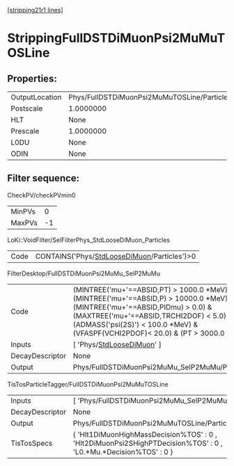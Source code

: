 [[stripping21r1 lines]](./stripping21r1-index)

# StrippingFullDSTDiMuonPsi2MuMuTOSLine

## Properties:

|                |                                             |
|----------------|---------------------------------------------|
| OutputLocation | Phys/FullDSTDiMuonPsi2MuMuTOSLine/Particles |
| Postscale      | 1.0000000                                   |
| HLT            | None                                        |
| Prescale       | 1.0000000                                   |
| L0DU           | None                                        |
| ODIN           | None                                        |

## Filter sequence:

CheckPV/checkPVmin0

|        |     |
|--------|-----|
| MinPVs | 0   |
| MaxPVs | -1  |

LoKi::VoidFilter/SelFilterPhys_StdLooseDiMuon_Particles

|      |                                                                                                |
|------|------------------------------------------------------------------------------------------------|
| Code | CONTAINS('Phys/[StdLooseDiMuon](./stripping21r1-commonparticles-stdloosedimuon)/Particles')\>0 |

FilterDesktop/FullDSTDiMuonPsi2MuMu_SelP2MuMu

|                 |                                                                                                                                                                                                                                                                    |
|-----------------|--------------------------------------------------------------------------------------------------------------------------------------------------------------------------------------------------------------------------------------------------------------------|
| Code            | (MINTREE('mu+'==ABSID,PT) \> 1000.0 \*MeV) & (MINTREE('mu+'==ABSID,P) \> 10000.0 \*MeV) & (MINTREE('mu+'==ABSID,PIDmu) \> 0.0) & (MAXTREE('mu+'==ABSID,TRCHI2DOF) \< 5.0) & (ADMASS('psi(2S)') \< 100.0 \*MeV) & (VFASPF(VCHI2PDOF)\< 20.0) & (PT \> 3000.0 \*MeV) |
| Inputs          | [ 'Phys/[StdLooseDiMuon](./stripping21r1-commonparticles-stdloosedimuon)' ]                                                                                                                                                                                      |
| DecayDescriptor | None                                                                                                                                                                                                                                                               |
| Output          | Phys/FullDSTDiMuonPsi2MuMu_SelP2MuMu/Particles                                                                                                                                                                                                                     |

TisTosParticleTagger/FullDSTDiMuonPsi2MuMuTOSLine

|                 |                                                                                                                   |
|-----------------|-------------------------------------------------------------------------------------------------------------------|
| Inputs          | [ 'Phys/FullDSTDiMuonPsi2MuMu_SelP2MuMu' ]                                                                      |
| DecayDescriptor | None                                                                                                              |
| Output          | Phys/FullDSTDiMuonPsi2MuMuTOSLine/Particles                                                                       |
| TisTosSpecs     | { 'Hlt1DiMuonHighMassDecision%TOS' : 0 , 'Hlt2DiMuonPsi2SHighPTDecision%TOS' : 0 , 'L0.\*Mu.\*Decision%TOS' : 0 } |
